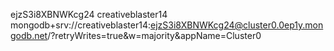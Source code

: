 ejzS3i8XBNWKcg24
creativeblaster14
mongodb+srv://creativeblaster14:ejzS3i8XBNWKcg24@cluster0.0ep1y.mongodb.net/?retryWrites=true&w=majority&appName=Cluster0